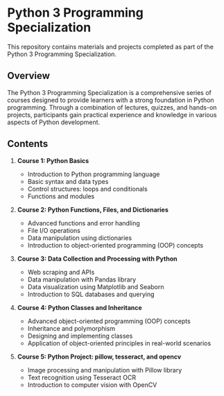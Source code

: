 # Python 3 Programming Specialization

This repository contains materials and projects completed as part of the Python 3 Programming Specialization.

## Overview

The Python 3 Programming Specialization is a comprehensive series of courses designed to provide learners with a strong foundation in Python programming. Through a combination of lectures, quizzes, and hands-on projects, participants gain practical experience and knowledge in various aspects of Python development.

## Contents

1. **Course 1: Python Basics**
   - Introduction to Python programming language
   - Basic syntax and data types
   - Control structures: loops and conditionals
   - Functions and modules

2. **Course 2: Python Functions, Files, and Dictionaries**
   - Advanced functions and error handling
   - File I/O operations
   - Data manipulation using dictionaries
   - Introduction to object-oriented programming (OOP) concepts

3. **Course 3: Data Collection and Processing with Python**
   - Web scraping and APIs
   - Data manipulation with Pandas library
   - Data visualization using Matplotlib and Seaborn
   - Introduction to SQL databases and querying

4. **Course 4: Python Classes and Inheritance**
   - Advanced object-oriented programming (OOP) concepts
   - Inheritance and polymorphism
   - Designing and implementing classes
   - Application of object-oriented principles in real-world scenarios

5. **Course 5: Python Project: pillow, tesseract, and opencv**
   - Image processing and manipulation with Pillow library
   - Text recognition using Tesseract OCR
   - Introduction to computer vision with OpenCV

